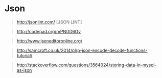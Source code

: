 # Json

>http://jsonlint.com/ [JSON LINT]

>http://codepad.org/mPNGD6Gv

>http://www.jsoneditoronline.org/

>http://samcroft.co.uk/2014/php-json-encode-decode-functions-tutorial/

>http://stackoverflow.com/questions/3564024/storing-data-in-mysql-as-json
